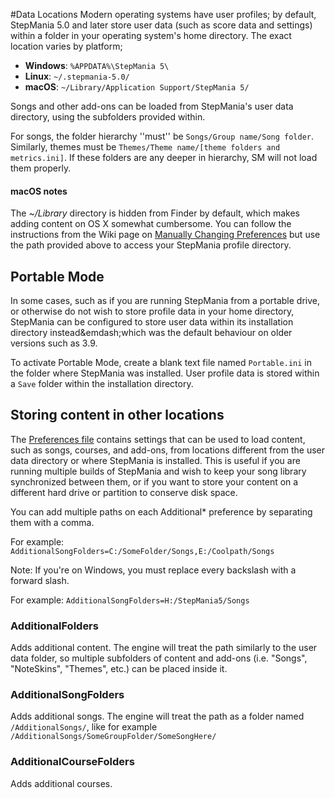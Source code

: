 #Data Locations
Modern operating systems have user profiles; by default, StepMania 5.0 and later store user data (such as score data and settings) within a folder in your operating system's home directory. The exact location varies by platform;

* **Windows**: `%APPDATA%\StepMania 5\`
* **Linux**: `~/.stepmania-5.0/`
* **macOS**: `~/Library/Application Support/StepMania 5/`

Songs and other add-ons can be loaded from StepMania's user data directory, using the subfolders provided within.

For songs, the folder hierarchy ''must'' be `Songs/Group name/Song folder`. Similarly, themes must be `Themes/Theme name/[theme folders and metrics.ini]`. If these folders are any deeper in hierarchy, SM will not load them properly.

#### macOS notes
The *~/Library* directory is hidden from Finder by default, which makes adding content on OS X somewhat cumbersome.  You can follow the instructions from the Wiki page on [Manually Changing Preferences](Manually-Changing-Preferences) but use the path provided above to access your StepMania profile directory.

## Portable Mode

In some cases, such as if you are running StepMania from a portable drive, or otherwise do not wish to store profile data in your home directory, StepMania can be configured to store user data within its installation directory instead&emdash;which was the default behaviour on older versions such as 3.9. 

To activate Portable Mode, create a blank text file named ``Portable.ini`` in the folder where StepMania was installed. User profile data is stored within a ``Save`` folder within the installation directory.

## Storing content in other locations

The [Preferences file](https://github.com/stepmania/stepmania/wiki/Preferences.ini) contains settings that can be used to load content, such as songs, courses, and add-ons, from locations different from the user data directory or where StepMania is installed. This is useful if you are running multiple builds of StepMania and wish to keep your song library synchronized between them, or if you want to store your content on a different hard drive or partition to conserve disk space.

You can add multiple paths on each Additional* preference by separating them with a comma.

For example:
`AdditionalSongFolders=C:/SomeFolder/Songs,E:/Coolpath/Songs`

Note: If you're on Windows, you must replace every backslash with a forward slash.

For example:
`AdditionalSongFolders=H:/StepMania5/Songs`

### AdditionalFolders

Adds additional content. The engine will treat the path similarly to the user data folder, so multiple subfolders of content and add-ons (i.e. "Songs", "NoteSkins", "Themes", etc.) can be placed inside it.

### AdditionalSongFolders

Adds additional songs. The engine will treat the path as a folder named `/AdditionalSongs/`, like for example `/AdditionalSongs/SomeGroupFolder/SomeSongHere/`

### AdditionalCourseFolders

Adds additional courses.
